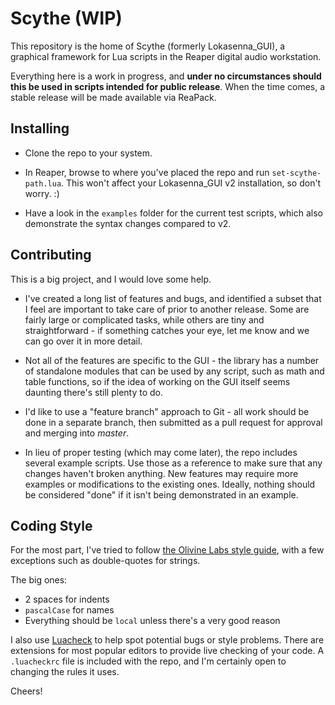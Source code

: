 # Scythe (WIP)

This repository is the home of Scythe (formerly Lokasenna_GUI), a graphical framework for Lua scripts in the Reaper digital audio workstation.

Everything here is a work in progress, and **under no circumstances should this be used in scripts intended for public release**. When the time comes, a stable release will be made available via ReaPack.

## Installing

- Clone the repo to your system.

- In Reaper, browse to where you've placed the repo and run `set-scythe-path.lua`. This won't affect your Lokasenna_GUI v2 installation, so don't worry. :)

- Have a look in the `examples` folder for the current test scripts, which also demonstrate the syntax changes compared to v2.

## Contributing

This is a big project, and I would love some help.

- I've created a long list of features and bugs, and identified a subset that I feel are important to take care of prior to another release. Some are fairly large or complicated tasks, while others are tiny and straightforward - if something catches your eye, let me know and we can go over it in more detail.

- Not all of the features are specific to the GUI - the library has a number of standalone modules that can be used by any script, such as math and table functions, so if the idea of working on the GUI itself seems daunting there's still plenty to do.

- I'd like to use a "feature branch" approach to Git - all work should be done in a separate branch, then submitted as a pull request for approval and merging into _master_.

- In lieu of proper testing (which may come later), the repo includes several example scripts. Use those as a reference to make sure that any changes haven't broken anything. New features may require more examples or modifications to the existing ones. Ideally, nothing should be considered "done" if it isn't being demonstrated in an example.

## Coding Style

For the most part, I've tried to follow [the Olivine Labs style guide](https://github.com/Olivine-Labs/lua-style-guide), with a few exceptions such as double-quotes for strings.

The big ones:

- 2 spaces for indents
- `pascalCase` for names
- Everything should be `local` unless there's a very good reason

I also use [Luacheck](https://github.com/mpeterv/luacheck) to help spot potential bugs or style problems. There are extensions for most popular editors to provide live checking of your code. A `.luacheckrc` file is included with the repo, and I'm certainly open to changing the rules it uses.

Cheers!
